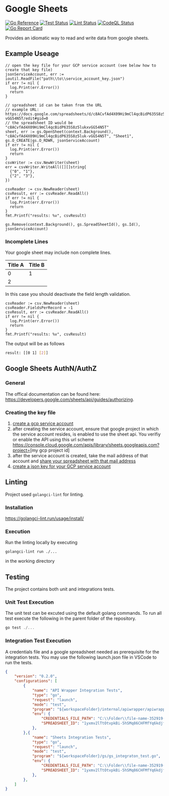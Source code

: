 # Google Sheets

[![Go Reference](https://pkg.go.dev/badge/jo-hoe/google-sheets.svg)](https://pkg.go.dev/github.com/jo-hoe/google-sheets)
[![Test Status](https://github.com/jo-hoe/google-sheets/workflows/test/badge.svg)](https://github.com/jo-hoe/google-sheets/actions?workflow=test)
[![Lint Status](https://github.com/jo-hoe/google-sheets/workflows/lint/badge.svg)](https://github.com/jo-hoe/google-sheets/actions?workflow=lint)
[![CodeQL Status](https://github.com/jo-hoe/google-sheets/workflows/CodeQL/badge.svg)](https://github.com/jo-hoe/google-sheets/actions?workflow=CodeQL)
[![Go Report Card](https://goreportcard.com/badge/github.com/jo-hoe/google-sheets)](https://goreportcard.com/report/github.com/jo-hoe/google-sheets)


Provides an idiomatic way to read and write data from google sheets.

## Example Useage

```golang
// open the key file for your GCP service account (see below how to create that key file)
jsonServiceAccount, err := ioutil.ReadFile("path\\to\\service_account_key.json")
if err != nil {
  log.Print(err.Error())
  return
}

// spreadsheet id can be taken from the URL
// example URL: https://docs.google.com/spreadsheets/d/c8ACvfAd4X09Hi9mCl4qcBidP635S8z5luk-vGG54N5T/edit#gid=0
// the spreadsheet ID would be "c8ACvfAd4X09Hi9mCl4qcBidP635S8z5lukxvGG54N5T"
sheet, err := gs.OpenSheet(context.Background(), "c8ACvfAd4X09Hi9mCl4qcBidP635S8z5luk-vGG54N5T", "Sheet1", gs.O_CREATE|gs.O_RDWR, jsonServiceAccount)
if err != nil {
  log.Print(err.Error())
  return
}
csvWriter := csv.NewWriter(sheet)
err = csvWriter.WriteAll([][]string{
  {"0", "1"},
  {"2", "3"},
})

csvReader := csv.NewReader(sheet)
csvResult, err := csvReader.ReadAll()
if err != nil {
  log.Print(err.Error())
  return
}
fmt.Printf("results: %v", csvResult)

gs.Remove(context.Background(), gs.SpreadSheetId(), gs.Id(), jsonServiceAccount)
```

### Incomplete Lines

Your google sheet may include non complete lines.

|Title A|Title B|
|-------|-------|
|0|1|
|2| |

In this case you should deactivate the field length validation.

```golang
csvReader := csv.NewReader(sheet)
csvReader.FieldsPerRecord = -1
csvResult, err := csvReader.ReadAll()
if err != nil {
  log.Print(err.Error())
  return
}
fmt.Printf("results: %v", csvResult)
```

The output will be as follows

```bash
result: [[0 1] [2]]
```

## Google Sheets AuthN/AuthZ

### General

The offical documentation can be found here: <https://developers.google.com/sheets/api/guides/authorizing>.

### Creating the key file

1. [create a gcp service account](https://cloud.google.com/iam/docs/creating-managing-service-accounts#creating)
2. after creating the service account, ensure that google project in which the service account resides, is enabled to use the sheet api. You verifiy or enable the API using this url scheme <https://console.cloud.google.com/apis/library/sheets.googleapis.com?project=>[my gcp project id]
3. after the service account is created, take the mail address of that account and [share your spreadsheet with that mail address](https://support.google.com/a/users/answer/9305987?hl=en#)
4. [create a json key for your GCP service account](https://cloud.google.com/iam/docs/creating-managing-service-account-keys#creating)
  
## Linting

Project used `golangci-lint` for linting.

### Installation

<https://golangci-lint.run/usage/install/>

### Execution

Run the linting locally by executing

```cli
golangci-lint run ./...
```

in the working directory

## Testing

The project contains both unit and integrations tests.

### Unit Test Execution

The unit test can be excuted using the default golang commands. To run all test execute the following in the parent folder of the repository.

```powershell
go test ./...
```

### Integration Test Execution

A credentials file and a google spreadsheet needed as prerequisite for the integration tests. You may use the following launch.json file in VSCode to run the tests.

```json
{
    "version": "0.2.0",
    "configurations": [
        {
            "name": "API Wrapper Integration Tests",
            "type": "go",
            "request": "launch",
            "mode": "test",
            "program": "${workspaceFolder}/internal/apiwrapper/apiwrapper_integration_test.go",
            "env": {
                "CREDENTIALS_FILE_PATH": "C:\\Folder\\file-name-352919-3f8fa23b9bba.json",
                "SPREADSHEET_ID": "1yxmv2lTtOtvpkBi-5hSMq86CHFMfYq6kdjfasudfasih"
            },
        },{
            "name": "Sheets Integration Tests",
            "type": "go",
            "request": "launch",
            "mode": "test",
            "program": "${workspaceFolder}/gs/gs_integraton_test.go",
            "env": {
                "CREDENTIALS_FILE_PATH": "C:\\Folder\\file-name-352919-3f8fa23b9bba.json",
                "SPREADSHEET_ID": "1yxmv2lTtOtvpkBi-5hSMq86CHFMfYq6kdjfasudfasih"
            },
        },
    ]
}
```
